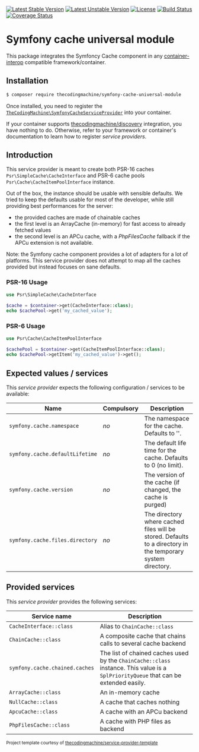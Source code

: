 [![Latest Stable Version](https://poser.pugx.org/thecodingmachine/symfony-cache-universal-module/v/stable)](https://packagist.org/packages/thecodingmachine/symfony-cache-universal-module)
[![Latest Unstable Version](https://poser.pugx.org/thecodingmachine/symfony-cache-universal-module/v/unstable)](https://packagist.org/packages/thecodingmachine/symfony-cache-universal-module)
[![License](https://poser.pugx.org/thecodingmachine/symfony-cache-universal-module/license)](https://packagist.org/packages/thecodingmachine/symfony-cache-universal-module)
[![Build Status](https://travis-ci.org/thecodingmachine/symfony-cache-universal-module.svg?branch=master)](https://travis-ci.org/thecodingmachine/symfony-cache-universal-module)
[![Coverage Status](https://coveralls.io/repos/thecodingmachine/symfony-cache-universal-module/badge.svg?branch=master&service=github)](https://coveralls.io/github/thecodingmachine/symfony-cache-universal-module?branch=master)

# Symfony cache universal module

This package integrates the Symfoncy Cache component in any [container-interop](https://github.com/container-interop/service-provider) compatible framework/container.

## Installation

```bash
$ composer require thecodingmachine/symfony-cache-universal-module
```

Once installed, you need to register the [`TheCodingMachine\SymfonyCacheServiceProvider`](src/SymfonyCacheServiceProvider.php) into your container.

If your container supports [thecodingmachine/discovery](https://github.com/thecodingmachine/discovery) integration, you have nothing to do. Otherwise, refer to your framework or container's documentation to learn how to register *service providers*.

## Introduction

This service provider is meant to create both PSR-16 caches `Psr\SimpleCache\CacheInterface` and PSR-6 cache pools `Psr\Cache\CacheItemPoolInterface` instance.

Out of the box, the instance should be usable with sensible defaults. We tried to keep the defaults usable for most of the developer, while still providing best performances for the server:

- the provided caches are made of chainable caches
- the first level is an ArrayCache (in-memory) for fast access to already fetched values
- the second level is an APCu cache, with a *PhpFilesCache* fallback if the APCu extension is not available.

Note: the Symfony cache component provides a lot of adapters for a lot of platforms.
This service provider does not attempt to map all the caches provided but instead focuses on sane defaults.

### PSR-16 Usage

```php
use Psr\SimpleCache\CacheInterface

$cache = $container->get(CacheInterface::class);
echo $cachePool->get('my_cached_value');
```

### PSR-6 Usage

```php
use Psr\Cache\CacheItemPoolInterface

$cachePool = $container->get(CacheItemPoolInterface::class);
echo $cachePool->getItem('my_cached_value')->get();
```

## Expected values / services

This *service provider* expects the following configuration / services to be available:

| Name                        | Compulsory | Description                            |
|-----------------------------|------------|----------------------------------------|
| `symfony.cache.namespace`   | *no*       | The namespace for the cache. Defaults to ''.  |
| `symfony.cache.defaultLifetime` | *no*       | The default life time for the cache. Defaults to 0 (no limit).  |
| `symfony.cache.version`     | *no*       | The version of the cache (if changed, the cache is purged)  |
| `symfony.cache.files.directory` | *no*       | The directory where cached files will be stored. Defaults to a directory in the temporary system directory.  |

## Provided services

This *service provider* provides the following services:

| Service name                | Description                          |
|-----------------------------|--------------------------------------|
| `CacheInterface::class`     | Alias to `ChainCache::class` |
| `ChainCache::class`         | A composite cache that chains calls to several cache backend |
| `symfony.cache.chained.caches` | The list of chained caches used by the `ChainCache::class` instance. This value is a `SplPriorityQueue` that can be extended easily. |
| `ArrayCache::class`         | An in-memory cache |
| `NullCache::class`          | A cache that caches nothing |
| `ApcuCache::class`          | A cache with an APCu backend |
| `PhpFilesCache::class`      | A cache with PHP files as backend |


<small>Project template courtesy of <a href="https://github.com/thecodingmachine/service-provider-template">thecodingmachine/service-provider-template</a></small>
